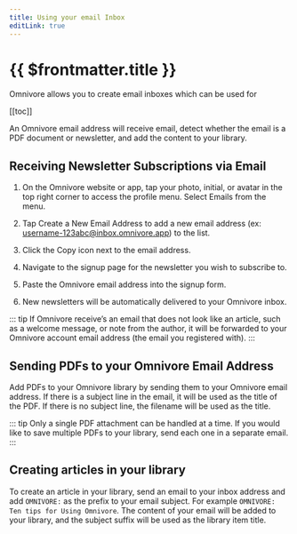 ```yaml
---
title: Using your email Inbox
editLink: true
---
```


# {{ $frontmatter.title }}

Omnivore allows you to create email inboxes which can be used for

[[toc]]

An Omnivore email address will receive email, detect whether the email is a PDF document or newsletter, and add the content to your library.

## Receiving Newsletter Subscriptions via Email

1. On the Omnivore website or app, tap your photo, initial, or avatar in the top right corner to access the profile menu. Select Emails from the menu.

2. Tap Create a New Email Address to add a new email address (ex: username-123abc@inbox.omnivore.app) to the list.

3. Click the Copy icon next to the email address.

4. Navigate to the signup page for the newsletter you wish to subscribe to.

5. Paste the Omnivore email address into the signup form.

6. New newsletters will be automatically delivered to your Omnivore inbox.

::: tip If Omnivore receive’s an email that does not look like an article, such as a welcome message, or note from the author, it will be forwarded to your Omnivore account email address (the email you registered with).
:::

## Sending PDFs to your Omnivore Email Address

Add PDFs to your Omnivore library by sending them to your Omnivore email address. If there is a subject line in the email, it will be used as the title of the PDF. If there is no subject line, the filename will be used as the title.

::: tip Only a single PDF attachment can be handled at a time. If you would like to save multiple PDFs to your library, send each one in a separate email.
:::

## Creating articles in your library

To create an article in your library, send an email to your inbox address and add `OMNIVORE:` as the prefix to your email subject. For example `OMNIVORE: Ten tips for Using Omnivore`. The content of your email will be added to your library, and the subject suffix will be used as the library item title.
